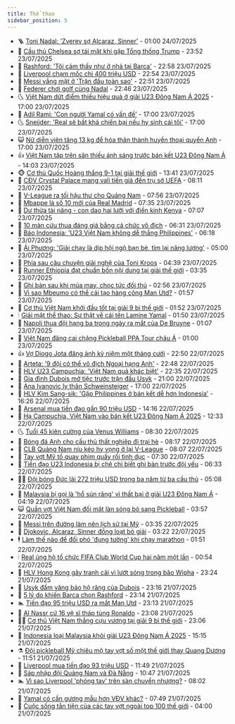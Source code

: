 ```yaml
---
title: Thể thao
sidebar_position: 5
---
```


<!-- vnexpress-the-thao:START -->
- 🪜 [Toni Nadal: &#39;Zverev sợ Alcaraz, Sinner&#39;](https://vnexpress.net/toni-nadal-zverev-so-alcaraz-sinner-4918162.html) - 01:00 24/07/2025
- 🦩 [Cầu thủ Chelsea sợ tái mặt khi gặp Tổng thống Trump](https://vnexpress.net/cau-thu-chelsea-so-tai-mat-khi-gap-tong-thong-trump-4918010.html) - 23:52 23/07/2025
- 🧰 [Rashford: &#39;Tôi cảm thấy như ở nhà tại Barca&#39;](https://vnexpress.net/rashford-toi-cam-thay-nhu-o-nha-tai-barca-4918165.html) - 22:58 23/07/2025
- 🤗 [Liverpool chạm mốc chi 400 triệu USD](https://vnexpress.net/liverpool-cham-moc-chi-400-trieu-usd-4918168.html) - 22:54 23/07/2025
- 🥳 [Messi vắng mặt ở &#39;Trận đấu toàn sao&#39;](https://vnexpress.net/messi-vang-mat-o-tran-dau-toan-sao-4918157.html) - 22:51 23/07/2025
- 🦣 [Federer chơi golf cùng Nadal](https://vnexpress.net/federer-choi-golf-cung-nadal-4918150.html) - 22:46 23/07/2025
- 🌜 [Việt Nam dứt điểm thiếu hiệu quả ở giải U23 Đông Nam Á 2025](https://vnexpress.net/viet-nam-dut-diem-thieu-hieu-qua-o-giai-u23-dong-nam-a-2025-4918128.html) - 17:00 23/07/2025
- 🫶 [Adil Rami: &#39;Con người Yamal có vấn đề&#39;](https://vnexpress.net/adil-rami-con-nguoi-yamal-co-van-de-4918156.html) - 17:00 23/07/2025
- 🌜 [Sneijder: &#39;Real sẽ bất khả chiến bại nếu hy sinh cái tôi&#39;](https://vnexpress.net/sneijder-real-se-bat-kha-chien-bai-neu-hy-sinh-cai-toi-4918031.html) - 17:00 23/07/2025
- 😺 [Nữ diễn viên tăng 13 kg để hóa thân thành huyền thoại quyền Anh](https://vnexpress.net/nu-dien-vien-tang-13-kg-de-hoa-than-thanh-huyen-thoai-quyen-anh-4918094.html) - 17:00 23/07/2025
- 👍 [Việt Nam tập trên sân thiếu ánh sáng trước bán kết U23 Đông Nam Á](https://vnexpress.net/viet-nam-tap-tren-san-thieu-anh-sang-truoc-ban-ket-u23-dong-nam-a-4918134.html) - 14:03 23/07/2025
- 🐵 [Cơ thủ Quốc Hoàng thắng 9-1 tại giải thế giới](https://vnexpress.net/co-thu-quoc-hoang-thang-9-1-tai-giai-the-gioi-4918129.html) - 13:41 23/07/2025
- 💫 [CĐV Crystal Palace mang vali tiền giả đến trụ sở UEFA](https://vnexpress.net/cdv-crystal-palace-mang-vali-tien-gia-den-tru-so-uefa-4917985.html) - 08:11 23/07/2025
- 🦆 [V-League ra tối hậu thư cho Quảng Nam](https://vnexpress.net/v-league-ra-toi-hau-thu-cho-quang-nam-4917967.html) - 07:56 23/07/2025
- 🙉 [Mbappe là số 10 mới của Real Madrid](https://vnexpress.net/mbappe-la-so-10-moi-cua-real-madrid-4917958.html) - 07:35 23/07/2025
- 📝 [Dư thừa tài năng - con dao hai lưỡi với điền kinh Kenya](https://vnexpress.net/du-thua-tai-nang-con-dao-hai-luoi-voi-dien-kinh-kenya-4917620.html) - 07:07 23/07/2025
- 💯 [10 màn cứu thua đáng giá bằng cả chức vô địch](https://vnexpress.net/10-man-cuu-thua-dang-gia-bang-ca-chuc-vo-dich-4917782.html) - 06:31 23/07/2025
- 🌈 [Báo Indonesia: &#39;U23 Việt Nam không dễ thắng Philippines&#39;](https://vnexpress.net/bao-indonesia-u23-viet-nam-khong-de-thang-philippines-4917902.html) - 06:18 23/07/2025
- 🦩 [Ái Phương: &#39;Giải chạy là dịp hội ngộ bạn bè, tìm lại năng lượng&#39;](https://vnexpress.net/ai-phuong-tra-loi-phong-van-vnexpress-marathon-4916868.html) - 05:00 23/07/2025
- 🐲 [Phía sau câu chuyện giải nghệ của Toni Kroos](https://vnexpress.net/phia-sau-cau-chuyen-giai-nghe-cua-toni-kroos-4917853.html) - 04:39 23/07/2025
- 🌁 [Runner Ethiopia đạt chuẩn bốn nội dung tại giải thế giới](https://vnexpress.net/runner-ethiopia-dat-chuan-bon-noi-dung-tai-giai-the-gioi-4917672.html) - 03:35 23/07/2025
- 💯 [Ghi bàn sau khi múa may, chọc tức đối thủ](https://vnexpress.net/ghi-ban-sau-khi-mua-may-choc-tuc-doi-thu-4917754.html) - 02:56 23/07/2025
- 🌝 [Vì sao Mbeumo có thể cải tạo hàng công Man Utd?](https://vnexpress.net/vi-sao-mbeumo-co-the-cai-tao-hang-cong-man-utd-4917648.html) - 01:57 23/07/2025
- 🤖 [Cơ thủ Việt Nam khởi đầu tốt tại giải 9 bi thế giới](https://vnexpress.net/co-thu-viet-nam-khoi-dau-tot-tai-giai-9-bi-the-gioi-4917722.html) - 01:52 23/07/2025
- 🕯 [Giải mật thể thao: Sự thật về cái tên Lamine Yamal](https://vnexpress.net/giai-mat-the-thao-su-that-ve-cai-ten-lamine-yamal-4917731.html) - 01:50 23/07/2025
- 🧰 [Napoli thua đội hạng ba trong ngày ra mắt của De Bruyne](https://vnexpress.net/napoli-thua-doi-hang-ba-trong-ngay-ra-mat-cua-de-bruyne-4917686.html) - 01:07 23/07/2025
- 🥳 [Việt Nam đăng cai chặng Pickleball PPA Tour châu Á](https://vnexpress.net/viet-nam-dang-cai-chang-pickleball-ppa-tour-chau-a-4917833.html) - 01:00 23/07/2025
- 👍 [Vợ Diogo Jota đăng ảnh kỷ niệm một tháng cưới](https://vnexpress.net/vo-diogo-jota-dang-anh-ky-niem-mot-thang-cuoi-4917660.html) - 22:50 22/07/2025
- 💪 [Arteta: &#39;9 đội có thể vô địch Ngoại hạng Anh&#39;](https://vnexpress.net/arteta-9-doi-co-the-vo-dich-ngoai-hang-anh-4917671.html) - 22:48 22/07/2025
- 👹 [HLV U23 Campuchia: &#39;Việt Nam quá khác biệt&#39;](https://vnexpress.net/hlv-u23-campuchia-viet-nam-qua-khac-biet-4917661.html) - 22:35 22/07/2025
- 🧰 [Gia đình Dubois mở tiệc trước trận đấu Usyk](https://vnexpress.net/gia-dinh-dubois-mo-tiec-truoc-tran-dau-usyk-4917611.html) - 21:00 22/07/2025
- 🚀 [Ana Ivanovic ly thân Schweinsteiger](https://vnexpress.net/ana-ivanovic-ly-than-schweinsteiger-4917651.html) - 17:00 22/07/2025
- 🎃 [HLV Kim Sang-sik: &#39;Gặp Philippines ở bán kết dễ hơn Indonesia&#39;](https://vnexpress.net/hlv-kim-sang-sik-gap-philippines-o-ban-ket-de-hon-indonesia-4917657.html) - 16:26 22/07/2025
- 🧰 [Arsenal mua tiền đạo gần 90 triệu USD](https://vnexpress.net/arsenal-mua-tien-dao-gan-90-trieu-usd-4917630.html) - 14:16 22/07/2025
- 👀 [Hạ Campuchia, Việt Nam vào bán kết U23 Đông Nam Á 2025](https://vnexpress.net/u23-viet-nam-v-u23-campuchia-4917544-tong-thuat.html) - 12:33 22/07/2025
- 🌜 [Tuổi 45 kiên cường của Venus Williams](https://vnexpress.net/tuoi-45-kien-cuong-cua-venus-williams-4917473.html) - 08:30 22/07/2025
- 🫶 [Bóng đá Anh cho cầu thủ thất nghiệp đi trại hè](https://vnexpress.net/bong-da-anh-cho-cau-thu-that-nghiep-di-trai-he-4917492.html) - 08:17 22/07/2025
- 🦄 [CLB Quảng Nam níu kéo hy vọng ở lại V-League](https://vnexpress.net/clb-quang-nam-niu-keo-hy-vong-o-lai-v-league-4917330.html) - 08:07 22/07/2025
- 🥳 [Tay vợt Mỹ tố quay phim quấy rối tình dục](https://vnexpress.net/tay-vot-my-to-quay-phim-quay-roi-tinh-duc-4917368.html) - 07:30 22/07/2025
- 🐲 [Tiền đạo U23 Indonesia bị chê chỉ biết ghi bàn trước đội yếu](https://vnexpress.net/tien-dao-u23-indonesia-bi-che-chi-biet-ghi-ban-truoc-doi-yeu-4917464.html) - 06:33 22/07/2025
- 🧑‍🏫 [Đội bóng Đức lãi 272 triệu USD trong ba năm từ ba cầu thủ](https://vnexpress.net/doi-bong-duc-lai-272-trieu-usd-trong-ba-nam-tu-ba-cau-thu-4917245.html) - 05:08 22/07/2025
- 🤔 [Malaysia bị gọi là &#39;hổ sún răng&#39; vì thất bại ở giải U23 Đông Nam Á](https://vnexpress.net/malaysia-bi-goi-la-ho-sun-rang-vi-that-bai-o-giai-u23-dong-nam-a-4917341.html) - 04:19 22/07/2025
- 😺 [Quần vợt Việt Nam đối mặt làn sóng bỏ sang Pickleball](https://vnexpress.net/quan-vot-viet-nam-doi-mat-lan-song-bo-sang-pickleball-4917302.html) - 03:57 22/07/2025
- 💪 [Messi trên đường làm nên lịch sử tại Mỹ](https://vnexpress.net/messi-tren-duong-lam-nen-lich-su-tai-my-4917209.html) - 03:35 22/07/2025
- 💼 [Djokovic, Alcaraz, Sinner đồng loạt bỏ giải](https://vnexpress.net/djokovic-alcaraz-sinner-dong-loat-bo-giai-4917251.html) - 03:22 22/07/2025
- 🕴 [Làm thế nào để đối phó &#39;đụng tường&#39; khi chạy marathon](https://vnexpress.net/dung-tuong-khi-chay-bo-chay-marathon-4917148.html) - 01:51 22/07/2025
- 🕯 [Real ủng hộ tổ chức FIFA Club World Cup hai năm một lần](https://vnexpress.net/real-ung-ho-to-chuc-fifa-club-world-cup-hai-nam-mot-lan-4917160.html) - 00:54 22/07/2025
- 📝 [HLV Hong Kong gây tranh cãi vì lướt sóng trong bão Wipha](https://vnexpress.net/hlv-hong-kong-gay-tranh-cai-vi-luot-song-trong-bao-wipha-4917167.html) - 23:24 21/07/2025
- 🧐 [Usyk đấm văng bảo hộ răng của Dubois](https://vnexpress.net/usyk-dam-vang-bao-ho-rang-cua-dubois-4917169.html) - 23:16 21/07/2025
- 🙉 [5 lý do khiến Barca chọn Rashford](https://vnexpress.net/5-ly-do-khien-barca-chon-rashford-4917030.html) - 23:14 21/07/2025
- 🏊 [Tiền đạo 95 triệu USD ra mắt Man Utd](https://vnexpress.net/tien-dao-95-trieu-usd-ra-mat-man-utd-4917171.html) - 23:13 21/07/2025
- 🌊 [Al Nassr cử 16 vệ sĩ tháp tùng Ronaldo](https://vnexpress.net/al-nassr-cu-16-ve-si-thap-tung-ronaldo-4917170.html) - 23:08 21/07/2025
- 👨‍🏫 [Cơ thủ Việt Nam thắng cựu vương tại giải 9 bi thế giới](https://vnexpress.net/co-thu-viet-nam-thang-cuu-vuong-tai-giai-9-bi-the-gioi-4917172.html) - 23:06 21/07/2025
- 🥷 [Indonesia loại Malaysia khỏi giải U23 Đông Nam Á 2025](https://vnexpress.net/indonesia-loai-malaysia-khoi-giai-u23-dong-nam-a-2025-4917155.html) - 15:15 21/07/2025
- ⚗️ [Đội pickleball Mỹ chiêu mộ tay vợt số một thế giới thay Quang Dương](https://vnexpress.net/doi-pickleball-my-chieu-mo-tay-vot-so-mot-the-gioi-thay-quang-duong-4917037.html) - 11:51 21/07/2025
- 🌮 [Liverpool mua tiền đạo 93 triệu USD](https://vnexpress.net/liverpool-mua-tien-dao-93-trieu-usd-4917089.html) - 11:49 21/07/2025
- 🤩 [Sáp nhập đội Quảng Nam và Đà Nẵng](https://vnexpress.net/sap-nhap-doi-quang-nam-va-da-nang-4917093.html) - 10:47 21/07/2025
- 🏊 [Vì sao Liverpool &#39;phóng tay&#39; trên sàn chuyển nhượng?](https://vnexpress.net/vi-sao-liverpool-phong-tay-tren-san-chuyen-nhuong-4915268.html) - 08:02 21/07/2025
- 🐎 [Yamal có cần gương mẫu hơn VĐV khác?](https://vnexpress.net/yamal-co-can-guong-mau-hon-vdv-khac-4916973.html) - 07:49 21/07/2025
- 💫 [Cuộc sống tằn tiện của các tay vợt ngoài top 100 thế giới](https://vnexpress.net/cuoc-song-tan-tien-cua-cac-tay-vot-ngoai-top-100-the-gioi-4916584.html) - 04:00 21/07/2025<!-- vnexpress-the-thao:END -->
